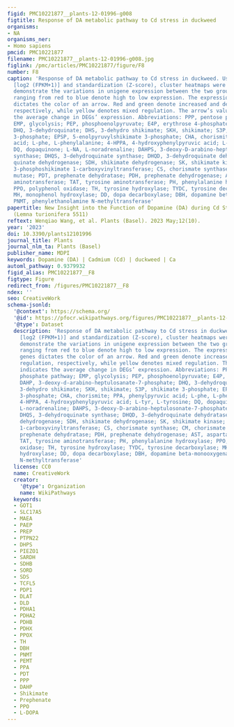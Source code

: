 ```yaml
---
figid: PMC10221877__plants-12-01996-g008
figtitle: Response of DA metabolic pathway to Cd stress in duckweed
organisms:
- NA
organisms_ner:
- Homo sapiens
pmcid: PMC10221877
filename: PMC10221877__plants-12-01996-g008.jpg
figlink: /pmc/articles/PMC10221877/figure/F8
number: F8
caption: 'Response of DA metabolic pathway to Cd stress in duckweed. Using normalization
  [log2 (FPKM+1)] and standardization (Z-score), cluster heatmaps were created to
  demonstrate the variations in unigene expression between the two groups. Colors
  ranging from red to blue denote high to low expression. The expression of the genes
  dictates the color of an arrow. Red and green denote increased and decreased regulation,
  respectively, while yellow denotes mixed regulation. The arrow’s value indicates
  the average change in DEGs’ expression. Abbreviations: PPP, pentose phosphate pathway;
  EMP, glycolysis; PEP, phosphoenolpyruvate; E4P, erythrose 4-phosphate; DAHP, 3-deoxy-d-arabino-heptulosanate-7-phosphate;
  DHQ, 3-dehydroquinate; DHS, 3-dehydro shikimate; SKH, shikimate; S3P, shikimate
  3-phosphate; EPSP, 5-enolpyruvylshikimate 3-phosphate; CHA, chorismite; PPA, phenylpyruvic
  acid; L-phe, L-phenylalanine; 4-HPPA, 4-hydroxyphenylpyruvic acid; L-tyr, L-tyrosine;
  DQ, dopaquinone; L-NA, L-noradrenaline; DAHPS, 3-deoxy-D-arabino-heptulosonate-7-phosphate
  synthase; DHQS, 3-dehydroquinate synthase; DHQD, 3-dehydroquinate dehydratase; QDH,
  quinate dehydrogenase; SDH, shikimate dehydrogenase; SK, shikimate kinase; EPSPS,
  3-phosphoshikimate 1-carboxyvinyltransferase; CS, chorismate synthase; CM, chorismate
  mutase; PDT, prephenate dehydratase; PDH, prephenate dehydrogenase; AST, aspartate
  aminotransferase; TAT, tyrosine aminotransferase; PH, phenylalanine hydroxylase;
  PPO, polyphenol oxidase; TH, tyrosine hydroxylase; TYDC, tyrosine decarboxylase;
  MH, monophenol hydroxylase; DD, dopa decarboxylase; DBH, dopamine beta-monooxygenase;
  PNMT, phenylethanolamine N-methyltransferase'
papertitle: New Insight into the Function of Dopamine (DA) during Cd Stress in Duckweed
  (Lemna turionifera 5511)
reftext: Wenqiao Wang, et al. Plants (Basel). 2023 May;12(10).
year: '2023'
doi: 10.3390/plants12101996
journal_title: Plants
journal_nlm_ta: Plants (Basel)
publisher_name: MDPI
keywords: Dopamine (DA) | Cadmium (Cd) | duckweed | Ca
automl_pathway: 0.9379932
figid_alias: PMC10221877__F8
figtype: Figure
redirect_from: /figures/PMC10221877__F8
ndex: ''
seo: CreativeWork
schema-jsonld:
  '@context': https://schema.org/
  '@id': https://pfocr.wikipathways.org/figures/PMC10221877__plants-12-01996-g008.html
  '@type': Dataset
  description: 'Response of DA metabolic pathway to Cd stress in duckweed. Using normalization
    [log2 (FPKM+1)] and standardization (Z-score), cluster heatmaps were created to
    demonstrate the variations in unigene expression between the two groups. Colors
    ranging from red to blue denote high to low expression. The expression of the
    genes dictates the color of an arrow. Red and green denote increased and decreased
    regulation, respectively, while yellow denotes mixed regulation. The arrow’s value
    indicates the average change in DEGs’ expression. Abbreviations: PPP, pentose
    phosphate pathway; EMP, glycolysis; PEP, phosphoenolpyruvate; E4P, erythrose 4-phosphate;
    DAHP, 3-deoxy-d-arabino-heptulosanate-7-phosphate; DHQ, 3-dehydroquinate; DHS,
    3-dehydro shikimate; SKH, shikimate; S3P, shikimate 3-phosphate; EPSP, 5-enolpyruvylshikimate
    3-phosphate; CHA, chorismite; PPA, phenylpyruvic acid; L-phe, L-phenylalanine;
    4-HPPA, 4-hydroxyphenylpyruvic acid; L-tyr, L-tyrosine; DQ, dopaquinone; L-NA,
    L-noradrenaline; DAHPS, 3-deoxy-D-arabino-heptulosonate-7-phosphate synthase;
    DHQS, 3-dehydroquinate synthase; DHQD, 3-dehydroquinate dehydratase; QDH, quinate
    dehydrogenase; SDH, shikimate dehydrogenase; SK, shikimate kinase; EPSPS, 3-phosphoshikimate
    1-carboxyvinyltransferase; CS, chorismate synthase; CM, chorismate mutase; PDT,
    prephenate dehydratase; PDH, prephenate dehydrogenase; AST, aspartate aminotransferase;
    TAT, tyrosine aminotransferase; PH, phenylalanine hydroxylase; PPO, polyphenol
    oxidase; TH, tyrosine hydroxylase; TYDC, tyrosine decarboxylase; MH, monophenol
    hydroxylase; DD, dopa decarboxylase; DBH, dopamine beta-monooxygenase; PNMT, phenylethanolamine
    N-methyltransferase'
  license: CC0
  name: CreativeWork
  creator:
    '@type': Organization
    name: WikiPathways
  keywords:
  - GOT1
  - SLC17A5
  - MAEA
  - PAEP
  - PREP
  - PTPN22
  - DHPS
  - PIEZO1
  - SARDH
  - SDHB
  - SORD
  - SDS
  - TCFL5
  - PDP1
  - DLAT
  - DLD
  - PDHA1
  - PDHA2
  - PDHB
  - PDHX
  - PPOX
  - TH
  - DBH
  - PNMT
  - PEMT
  - PPA
  - PDT
  - PPP
  - DAHP
  - Shikimate
  - Prephenate
  - PPO
  - L-DOPA
---
```

